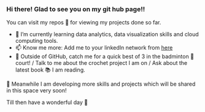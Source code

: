 ### Hi there! Glad to see you on my git hub page!!

You can visit my repos 📜 for viewing my projects done so far. 

- 🌱 I’m currently learning data analytics, data visualization skills and cloud computing tools. 
- 📫 Know me more: Add me to your linkedIn network from [here](https://www.linkedin.com/in/kritika-chawla/) 
- 👾 Outside of GitHub, catch me for a quick best of 3 in the badminton 🏸 court! / Talk to me about the crochet project I am on / Ask about the latest book 📚 I am reading.

🚧 Meanwhile I am developing more skills and projects which will be shared in this space very soon!

Till then have a wonderful day 🌻





